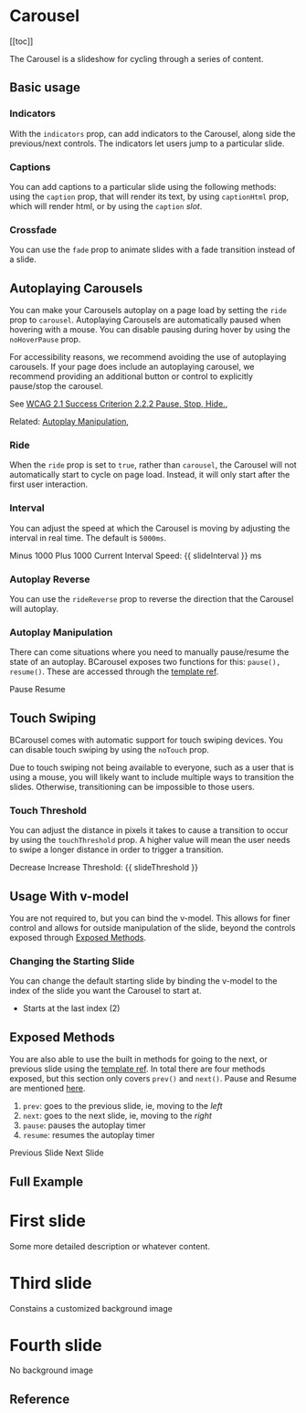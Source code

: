 # Carousel

<ComponentSidebar>

[[toc]]

</ComponentSidebar>

<div class="lead mb-5">

The Carousel is a slideshow for cycling through a series of content.

</div>

## Basic usage

<HighlightCard>
  <BCarousel controls>
    <BCarouselSlide img-src="https://picsum.photos/1024/480/?image=1" />
    <BCarouselSlide img-src="https://picsum.photos/1024/480/?image=2" />
    <BCarouselSlide img-src="https://picsum.photos/1024/480/?image=3" />
  </BCarousel>
  <template #html>

```vue-html
<BCarousel controls>
  <BCarouselSlide img-src="https://picsum.photos/1024/480/?image=1" />
  <BCarouselSlide img-src="https://picsum.photos/1024/480/?image=2" />
  <BCarouselSlide img-src="https://picsum.photos/1024/480/?image=3" />
</BCarousel>
```

  </template>
</HighlightCard>

### Indicators

With the `indicators` prop, can add indicators to the Carousel, along side the previous/next controls. The indicators let users jump to a particular slide.

<HighlightCard>
  <BCarousel indicators>
    <BCarouselSlide img-src="https://picsum.photos/1024/480/?image=4" />
    <BCarouselSlide img-src="https://picsum.photos/1024/480/?image=5" />
    <BCarouselSlide img-src="https://picsum.photos/1024/480/?image=6" />
  </BCarousel>
  <template #html>

```vue-html
<BCarousel indicators>
  <BCarouselSlide img-src="https://picsum.photos/1024/480/?image=4" />
  <BCarouselSlide img-src="https://picsum.photos/1024/480/?image=5" />
  <BCarouselSlide img-src="https://picsum.photos/1024/480/?image=6" />
</BCarousel>
```

  </template>
</HighlightCard>

### Captions

You can add captions to a particular slide using the following methods: using the `caption` prop, that will render its text, by using `captionHtml` prop, which will render html, or by using the `caption` _slot_.

<HighlightCard>
  <BCarousel controls indicators>
    <BCarouselSlide img-src="https://picsum.photos/1024/480/?image=7" caption="First Caption" />
    <BCarouselSlide img-src="https://picsum.photos/1024/480/?image=8" caption-html="<h1>Second Caption</h1>" />
    <BCarouselSlide img-src="https://picsum.photos/1024/480/?image=9">
      <template #caption>
        Third Caption
      </template>
    </BCarouselSlide>
  </BCarousel>
  <template #html>

```vue-html
<BCarousel controls indicators>
  <BCarouselSlide img-src="https://picsum.photos/1024/480/?image=7" caption="First Caption" />
  <BCarouselSlide img-src="https://picsum.photos/1024/480/?image=8" caption-html="<h1>Second Caption</h1>" />
  <BCarouselSlide img-src="https://picsum.photos/1024/480/?image=9">
    <template #caption>
      Third Caption
    </template>
  </BCarouselSlide>
</BCarousel>
```

  </template>
</HighlightCard>

### Crossfade

You can use the `fade` prop to animate slides with a fade transition instead of a slide.

<HighlightCard>
  <BCarousel fade controls indicators>
    <BCarouselSlide img-src="https://picsum.photos/1024/480/?image=10" />
    <BCarouselSlide img-src="https://picsum.photos/1024/480/?image=11" />
    <BCarouselSlide img-src="https://picsum.photos/1024/480/?image=12" />
  </BCarousel>
  <template #html>

```vue-html
<BCarousel fade controls indicators>
  <BCarouselSlide img-src="https://picsum.photos/1024/480/?image=10" />
  <BCarouselSlide img-src="https://picsum.photos/1024/480/?image=11" />
  <BCarouselSlide img-src="https://picsum.photos/1024/480/?image=12" />
</BCarousel>
```

  </template>
</HighlightCard>

## Autoplaying Carousels

You can make your Carousels autoplay on a page load by setting the `ride` prop to `carousel`. Autoplaying Carousels are automatically paused when hovering with a mouse. You can disable pausing during hover by using the `noHoverPause` prop.

<BAlert :model-value="true" variant="info">
For accessibility reasons, we recommend avoiding the use of autoplaying carousels. If your page does include an autoplaying carousel, we recommend providing an additional button or control to explicitly pause/stop the carousel.

See [WCAG 2.1 Success Criterion 2.2.2 Pause, Stop, Hide.](https://www.w3.org/TR/WCAG21/#pause-stop-hide),

Related: [Autoplay Manipulation](#autoplay-manipulation),
</BAlert>

### Ride

<HighlightCard>
  <BCarousel controls indicators ride="carousel">
    <BCarouselSlide img-src="https://picsum.photos/1024/480/?image=13" />
    <BCarouselSlide img-src="https://picsum.photos/1024/480/?image=14" />
    <BCarouselSlide img-src="https://picsum.photos/1024/480/?image=15" />
  </BCarousel>
  <template #html>

```vue-html
<BCarousel controls indicators ride="carousel">
  <BCarouselSlide img-src="https://picsum.photos/1024/480/?image=13" />
  <BCarouselSlide img-src="https://picsum.photos/1024/480/?image=14" />
  <BCarouselSlide img-src="https://picsum.photos/1024/480/?image=15" />
</BCarousel>
```

  </template>
</HighlightCard>

When the `ride` prop is set to `true`, rather than `carousel`, the Carousel will not automatically start to cycle on page load. Instead, it will only start after the first user interaction.

<HighlightCard>
  <BCarousel controls indicators ride="true">
    <BCarouselSlide img-src="https://picsum.photos/1024/480/?image=16" />
    <BCarouselSlide img-src="https://picsum.photos/1024/480/?image=17" />
    <BCarouselSlide img-src="https://picsum.photos/1024/480/?image=18" />
  </BCarousel>
  <template #html>

```vue-html
<BCarousel controls indicators ride="true">
  <BCarouselSlide img-src="https://picsum.photos/1024/480/?image=16" />
  <BCarouselSlide img-src="https://picsum.photos/1024/480/?image=17" />
  <BCarouselSlide img-src="https://picsum.photos/1024/480/?image=18" />
</BCarousel>
```

  </template>
</HighlightCard>

### Interval

You can adjust the speed at which the Carousel is moving by adjusting the interval in real time. The default is `5000ms`.

<HighlightCard>
  <BCarousel :interval="slideInterval" controls indicators ride="carousel">
    <BCarouselSlide img-src="https://picsum.photos/1024/480/?image=19" />
    <BCarouselSlide img-src="https://picsum.photos/1024/480/?image=20" />
    <BCarouselSlide img-src="https://picsum.photos/1024/480/?image=21" />
  </BCarousel>
  <BButtonGroup class="my-4">
    <BButton variant="danger" @click="slideInterval = slideInterval - 1000">
      Minus 1000
    </BButton>
    <BButton variant="success" @click="slideInterval = slideInterval + 1000">
      Plus 1000
    </BButton>
  </BButtonGroup>
  Current Interval Speed: {{ slideInterval }} ms
  <template #html>

```vue
<template>
  <BCarousel :interval="slideInterval" controls indicators ride="carousel">
    <BCarouselSlide img-src="https://picsum.photos/1024/480/?image=19" />
    <BCarouselSlide img-src="https://picsum.photos/1024/480/?image=20" />
    <BCarouselSlide img-src="https://picsum.photos/1024/480/?image=21" />
  </BCarousel>

  <BButtonGroup>
    <BButton variant="danger" @click="slideInterval = slideInterval - 1000"> Minus 1000 </BButton>
    <BButton variant="success" @click="slideInterval = slideInterval + 1000"> Plus 1000 </BButton>
  </BButtonGroup>

  Current Interval Speed: {{ slideInterval }} ms
</template>

<script setup lang="ts">
const slideInterval = ref(5000)
</script>
```

  </template>
</HighlightCard>

### Autoplay Reverse

You can use the `rideReverse` prop to reverse the direction that the Carousel will autoplay.

<HighlightCard>
    <BCarousel controls indicators ride="carousel" ride-reverse="true">
      <BCarouselSlide img-src="https://picsum.photos/1024/480/?image=22" />
      <BCarouselSlide img-src="https://picsum.photos/1024/480/?image=23" />
      <BCarouselSlide img-src="https://picsum.photos/1024/480/?image=24" />
    </BCarousel>
  <template #html>

```vue-html
<BCarousel controls indicators ride="carousel" ride-reverse="true">
  <BCarouselSlide img-src="https://picsum.photos/1024/480/?image=22" />
  <BCarouselSlide img-src="https://picsum.photos/1024/480/?image=23" />
  <BCarouselSlide img-src="https://picsum.photos/1024/480/?image=24" />
</BCarousel>
```

  </template>
</HighlightCard>

### Autoplay Manipulation

There can come situations where you need to manually pause/resume the state of an autoplay. BCarousel exposes two functions for this: `pause(), resume()`. These are accessed through the [template ref](https://vuejs.org/guide/essentials/template-refs.html#template-refs).

<HighlightCard>
  <BCarousel ref="myCarousel" :interval="2500" controls indicators ride="carousel">
    <BCarouselSlide img-src="https://picsum.photos/1024/480/?image=25" />
    <BCarouselSlide img-src="https://picsum.photos/1024/480/?image=26" />
    <BCarouselSlide img-src="https://picsum.photos/1024/480/?image=27" />
  </BCarousel>
  <BButtonGroup class="mt-3">
    <BButton variant="danger" @click="pause">Pause</BButton>
    <BButton variant="success" @click="resume">Resume</BButton>
  </BButtonGroup>
  <template #html>

```vue
<template>
  <BCarousel ref="myCarousel" :interval="2500" controls indicators ride="carousel">
    <BCarouselSlide img-src="https://picsum.photos/1024/480/?image=25" />
    <BCarouselSlide img-src="https://picsum.photos/1024/480/?image=26" />
    <BCarouselSlide img-src="https://picsum.photos/1024/480/?image=27" />
  </BCarousel>

  <BButtonGroup>
    <BButton variant="danger" @click="pause">Pause</BButton>
    <BButton variant="success" @click="resume">Resume</BButton>
  </BButtonGroup>
</template>

<script setup lang="ts">
import type {BCarousel} from 'bootstrap-vue-next'

const myCarousel = ref<null | InstanceType<typeof BCarousel>>(null)
const pause = () => myCarousel.value?.pause()
const resume = () => myCarousel.value?.resume()
</script>
```

  </template>
</HighlightCard>

## Touch Swiping

BCarousel comes with automatic support for touch swiping devices. You can disable touch swiping by using the `noTouch` prop.

<BAlert :model-value="true" variant="info">
  Due to touch swiping not being available to everyone, such as a user that is using a mouse, you will likely want to include multiple ways to transition the slides. Otherwise, transitioning can be impossible to those users.
</BAlert>

<HighlightCard>
  <BCarousel no-touch>
    <BCarouselSlide img-src="https://picsum.photos/1024/480/?image=28" />
    <BCarouselSlide img-src="https://picsum.photos/1024/480/?image=29" />
    <BCarouselSlide img-src="https://picsum.photos/1024/480/?image=30" />
  </BCarousel>
  <template #html>

```vue-html
<BCarousel no-touch>
  <BCarouselSlide img-src="https://picsum.photos/1024/480/?image=28" />
  <BCarouselSlide img-src="https://picsum.photos/1024/480/?image=29" />
  <BCarouselSlide img-src="https://picsum.photos/1024/480/?image=30" />
</BCarousel>
```

  </template>
</HighlightCard>

### Touch Threshold

You can adjust the distance in pixels it takes to cause a transition to occur by using the `touchThreshold` prop. A higher value will mean the user needs to swipe a longer distance in order to trigger a transition.

<HighlightCard>
  <BCarousel :touch-threshold="slideThreshold">
    <BCarouselSlide img-src="https://picsum.photos/1024/480/?image=31" />
    <BCarouselSlide img-src="https://picsum.photos/1024/480/?image=32" />
    <BCarouselSlide img-src="https://picsum.photos/1024/480/?image=33" />
  </BCarousel>
  <BButtonGroup class="mt-3">
    <BButton variant="danger" @click="slideThreshold = slideThreshold - 10">Decrease</BButton>
    <BButton variant="success" @click="slideThreshold = slideThreshold + 10">Increase</BButton>
  </BButtonGroup>
  Threshold: {{ slideThreshold }}
  <template #html>

```vue
<template>
  <BCarousel :touch-threshold="threshold">
    <BCarouselSlide img-src="https://picsum.photos/1024/480/?image=31" />
    <BCarouselSlide img-src="https://picsum.photos/1024/480/?image=32" />
    <BCarouselSlide img-src="https://picsum.photos/1024/480/?image=33" />
  </BCarousel>

  <BButtonGroup>
    <BButton variant="danger" @click="threshold = threshold - 10">Decrease</BButton>
    <BButton variant="success" @click="threshold = threshold + 10">Increase</BButton>
  </BButtonGroup>

  Threshold: {{ threshold }}
</template>

<script setup lang="ts">
const threshold = ref(50)
</script>
```

  </template>
</HighlightCard>

## Usage With v-model

You are not required to, but you can bind the v-model. This allows for finer control and allows for outside manipulation of the slide, beyond the controls exposed through [Exposed Methods](#exposed-methods).

<HighlightCard>
  <BCarousel v-model="firstSlide" controls>
    <BCarouselSlide img-src="https://picsum.photos/1024/480/?image=1" />
    <BCarouselSlide img-src="https://picsum.photos/1024/480/?image=2" />
    <BCarouselSlide img-src="https://picsum.photos/1024/480/?image=3" />
  </BCarousel>
  <template #html>

```vue
<template>
  <BCarousel v-model="slide" controls>
    <BCarouselSlide img-src="https://picsum.photos/1024/480/?image=1" />
    <BCarouselSlide img-src="https://picsum.photos/1024/480/?image=2" />
    <BCarouselSlide img-src="https://picsum.photos/1024/480/?image=3" />
  </BCarousel>
</template>

<script setup lang="ts">
const slide = ref(0)
</script>
```

  </template>
</HighlightCard>

### Changing the Starting Slide

You can change the default starting slide by binding the v-model to the index of the slide you want the Carousel to start at.

- Starts at the last index (2)

<HighlightCard>
  <BCarousel v-model="secondSlide" indicators>
    <BCarouselSlide img-src="https://picsum.photos/1024/480/?image=34" />
    <BCarouselSlide img-src="https://picsum.photos/1024/480/?image=35" />
    <BCarouselSlide img-src="https://picsum.photos/1024/480/?image=36" />
  </BCarousel>
  <template #html>

```vue
<template>
  <BCarousel v-model="slide" indicators>
    <BCarouselSlide img-src="https://picsum.photos/1024/480/?image=34" />
    <BCarouselSlide img-src="https://picsum.photos/1024/480/?image=35" />
    <BCarouselSlide img-src="https://picsum.photos/1024/480/?image=36" />
  </BCarousel>
</template>

<script setup lang="ts">
const slide = ref(2)
</script>
```

  </template>
</HighlightCard>

## Exposed Methods

You are also able to use the built in methods for going to the next, or previous slide using the [template ref](https://vuejs.org/guide/essentials/template-refs.html#template-refs). In total there are four methods exposed, but this section only covers `prev()` and `next()`. Pause and Resume are mentioned [here](#autoplay-manipulation).

1. `prev`: goes to the previous slide, ie, moving to the _left_
2. `next`: goes to the next slide, ie, moving to the _right_
3. `pause`: pauses the autoplay timer
4. `resume`: resumes the autoplay timer

<HighlightCard>
  <BCarousel ref="mySecondCarousel">
    <BCarouselSlide img-src="https://picsum.photos/1024/480/?image=37" />
    <BCarouselSlide img-src="https://picsum.photos/1024/480/?image=38" />
    <BCarouselSlide img-src="https://picsum.photos/1024/480/?image=39" />
  </BCarousel>
  <BButtonGroup class="mt-3">
    <BButton variant="danger" @click="prev">Previous Slide</BButton>
    <BButton variant="success" @click="next">Next Slide</BButton>
  </BButtonGroup>
  <template #html>

```vue
<template>
  <BCarousel ref="myCarousel">
    <BCarouselSlide img-src="https://picsum.photos/1024/480/?image=37" />
    <BCarouselSlide img-src="https://picsum.photos/1024/480/?image=38" />
    <BCarouselSlide img-src="https://picsum.photos/1024/480/?image=39" />
  </BCarousel>

  <BButtonGroup>
    <BButton variant="danger" @click="prev">Previous Slide</BButton>
    <BButton variant="success" @click="next">Next Slide</BButton>
  </BButtonGroup>
</template>

<script setup lang="ts">
import type {BCarousel} from 'bootstrap-vue-next'

const myCarousel = ref<null | InstanceType<typeof BCarousel>>(null)

const prev = () => myCarousel.value?.prev()
const next = () => myCarousel.value?.next()
</script>
```

  </template>
</HighlightCard>

## Full Example

<HighlightCard>
  <BCarousel controls indicators>
    <BCarouselSlide img-src="https://picsum.photos/1024/480/?image=40">
      <h1>First slide</h1>
      <p>Some more detailed description or whatever content.</p>
    </BCarouselSlide>
    <BCarouselSlide
      caption="Second slide"
      text="Does the same, just a bit differently."
      img-src="https://picsum.photos/1024/480/?image=41"
    />
    <BCarouselSlide>
      <template #img>
        <img
          width="1024"
          height="480"
          src="https://picsum.photos/1024/480/?image=42"
          alt="image slot"
        />
      </template>
      <h1>Third slide</h1>
      <p>Constains a customized background image</p>
    </BCarouselSlide>
    <BCarouselSlide img-height="480px" img-blank img-blank-color="pink" img-alt="Blank image">
      <h1>Fourth slide</h1>
      <p>No background image</p>
    </BCarouselSlide>
  </BCarousel>
  <template #html>

```vue-html
<BCarousel controls indicators>
  <BCarouselSlide img-src="https://picsum.photos/1024/480/?image=40">
    <h1>First slide</h1>
    <p>Some more detailed description or whatever content.</p>
  </BCarouselSlide>

  <BCarouselSlide
    caption="Second slide"
    text="Does the same, just a bit differently."
    img-src="https://picsum.photos/1024/480/?image=41"
  />

  <BCarouselSlide>
    <template #img>
      <img
        width="1024"
        height="480"
        src="https://picsum.photos/1024/480/?image=42"
        alt="image slot"
      />
    </template>
    <h1>Third slide</h1>
    <p>Constains a customized background image</p>
  </BCarouselSlide>

  <BCarouselSlide img-height="480px" img-blank img-blank-color="pink" img-alt="Blank image">
    <h1>Fourth slide</h1>
    <p>No background image</p>
  </BCarouselSlide>
</BCarousel>
```

  </template>
</HighlightCard>

## Reference

<ComponentReference :data="data" />

<script setup lang="ts">
import {data} from '../../data/components/carousel.data'
import ComponentReference from '../../components/ComponentReference.vue'
import ComponentSidebar from '../../components/ComponentSidebar.vue'
import HighlightCard from '../../components/HighlightCard.vue'
import {BButton, BButtonGroup, BAlert, BCarouselSlide, BCarousel} from 'bootstrap-vue-next'
import {ref} from 'vue'

const firstSlide = ref(0)

const secondSlide = ref(2)

const slideInterval = ref(5000)

const myCarousel = ref<null | InstanceType<typeof BCarousel>>(null)
const pause = () => myCarousel.value?.pause()
const resume = () => myCarousel.value?.resume()

const mySecondCarousel = ref<null | InstanceType<typeof BCarousel>>(null)
const prev = () => mySecondCarousel.value?.prev()
const next = () => mySecondCarousel.value?.next()

const slideThreshold = ref(50)
</script>
